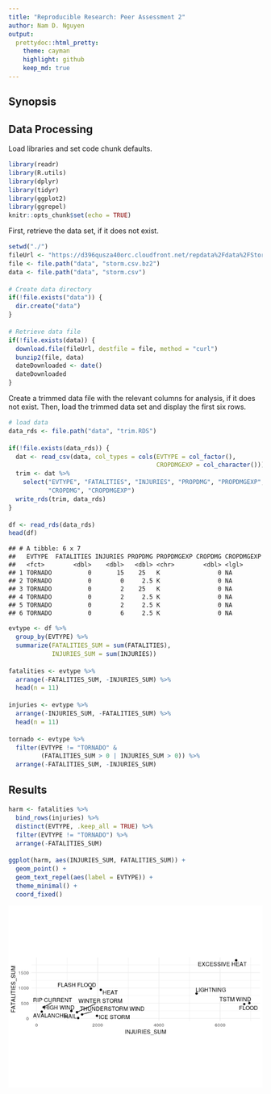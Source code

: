 ```yaml
---
title: "Reproducible Research: Peer Assessment 2"
author: Nam D. Nguyen
output:
  prettydoc::html_pretty:
    theme: cayman
    highlight: github
    keep_md: true
---
```


## Synopsis

## Data Processing

Load libraries and set code chunk defaults.


```r
library(readr)
library(R.utils)
library(dplyr)
library(tidyr)
library(ggplot2)
library(ggrepel)
knitr::opts_chunk$set(echo = TRUE)
```

First, retrieve the data set, if it does not exist.


```r
setwd("./")
fileUrl <- "https://d396qusza40orc.cloudfront.net/repdata%2Fdata%2FStormData.csv.bz2"
file <- file.path("data", "storm.csv.bz2")
data <- file.path("data", "storm.csv")

# Create data directory
if(!file.exists("data")) {
  dir.create("data")
}

# Retrieve data file
if(!file.exists(data)) {
  download.file(fileUrl, destfile = file, method = "curl")
  bunzip2(file, data)
  dateDownloaded <- date()
  dateDownloaded
}
```

Create a trimmed data file with the relevant columns for analysis, if it does not exist. Then, load the trimmed data set and display the first six rows.


```r
# load data
data_rds <- file.path("data", "trim.RDS")

if(!file.exists(data_rds)) {
  dat <- read_csv(data, col_types = cols(EVTYPE = col_factor(),
                                         CROPDMGEXP = col_character()))
  trim <- dat %>%
    select("EVTYPE", "FATALITIES", "INJURIES", "PROPDMG", "PROPDMGEXP",
           "CROPDMG", "CROPDMGEXP")
  write_rds(trim, data_rds)
}

df <- read_rds(data_rds)
head(df)
```

```
## # A tibble: 6 x 7
##   EVTYPE  FATALITIES INJURIES PROPDMG PROPDMGEXP CROPDMG CROPDMGEXP
##   <fct>        <dbl>    <dbl>   <dbl> <chr>        <dbl> <lgl>     
## 1 TORNADO          0       15    25   K                0 NA        
## 2 TORNADO          0        0     2.5 K                0 NA        
## 3 TORNADO          0        2    25   K                0 NA        
## 4 TORNADO          0        2     2.5 K                0 NA        
## 5 TORNADO          0        2     2.5 K                0 NA        
## 6 TORNADO          0        6     2.5 K                0 NA
```


```r
evtype <- df %>%
  group_by(EVTYPE) %>%
  summarize(FATALITIES_SUM = sum(FATALITIES),
            INJURIES_SUM = sum(INJURIES))

fatalities <- evtype %>%
  arrange(-FATALITIES_SUM, -INJURIES_SUM) %>%
  head(n = 11)

injuries <- evtype %>%
  arrange(-INJURIES_SUM, -FATALITIES_SUM) %>%
  head(n = 11)

tornado <- evtype %>%
  filter(EVTYPE != "TORNADO" &
         (FATALITIES_SUM > 0 | INJURIES_SUM > 0)) %>%
  arrange(-FATALITIES_SUM, -INJURIES_SUM)
```

## Results

```r
harm <- fatalities %>%
  bind_rows(injuries) %>%
  distinct(EVTYPE, .keep_all = TRUE) %>%
  filter(EVTYPE != "TORNADO") %>%
  arrange(-FATALITIES_SUM)

ggplot(harm, aes(INJURIES_SUM, FATALITIES_SUM)) +
  geom_point() +
  geom_text_repel(aes(label = EVTYPE)) +
  theme_minimal() +
  coord_fixed()
```

![](analysis_files/figure-html/harmful-1.png)<!-- -->
